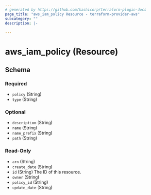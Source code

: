```yaml
---
# generated by https://github.com/hashicorp/terraform-plugin-docs
page_title: "aws_iam_policy Resource - terraform-provider-aws"
subcategory: ""
description: |-
  
---
```


# aws_iam_policy (Resource)





<!-- schema generated by tfplugindocs -->
## Schema

### Required

- `policy` (String)
- `type` (String)

### Optional

- `description` (String)
- `name` (String)
- `name_prefix` (String)
- `path` (String)

### Read-Only

- `arn` (String)
- `create_date` (String)
- `id` (String) The ID of this resource.
- `owner` (String)
- `policy_id` (String)
- `update_date` (String)
